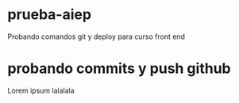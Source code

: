 # prueba-aiep
Probando comandos git y deploy para curso front end


# probando commits y push github
Lorem ipsum lalalala